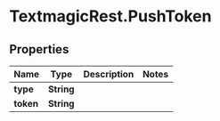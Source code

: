 # TextmagicRest.PushToken

## Properties
Name | Type | Description | Notes
------------ | ------------- | ------------- | -------------
**type** | **String** |  | 
**token** | **String** |  | 


